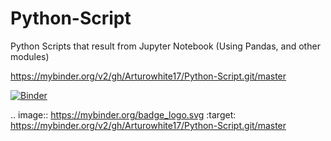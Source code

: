 # Python-Script
Python Scripts that result from Jupyter Notebook (Using Pandas, and other modules) 

https://mybinder.org/v2/gh/Arturowhite17/Python-Script.git/master

[![Binder](https://mybinder.org/badge_logo.svg)](https://mybinder.org/v2/gh/Arturowhite17/Python-Script.git/master)

.. image:: https://mybinder.org/badge_logo.svg
 :target: https://mybinder.org/v2/gh/Arturowhite17/Python-Script.git/master
